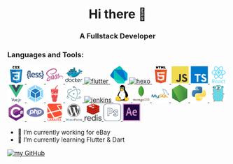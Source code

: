 <h1 align="center">Hi there 👋</h1>
<h3 align="center">A Fullstack Developer</h3>

<h3 align=left>Languages and Tools:</h3><p align=left><a href=https://www.w3schools.com/css/ target=_blank><img alt=css3 height=40 src=https://raw.githubusercontent.com/devicons/devicon/master/icons/css3/css3-original-wordmark.svg width=40> </a><a href=https://lesscss.org/ target=_blank><img alt=less height=40 src=https://raw.githubusercontent.com/devicons/devicon/master/icons/less/less-plain-wordmark.svg width=40> </a><a href=https://sass-lang.com/ target=_blank><img alt=sass height=40 src=https://raw.githubusercontent.com/devicons/devicon/master/icons/sass/sass-original.svg width=40> </a><a href=https://www.docker.com/ target=_blank><img alt=docker height=40 src=https://raw.githubusercontent.com/devicons/devicon/master/icons/docker/docker-original-wordmark.svg width=40> </a><a href=https://flutter.dev target=_blank><img alt=flutter height=40 src=https://www.vectorlogo.zone/logos/flutterio/flutterio-icon.svg width=40> </a><a href=https://dart.dev/ target=_blank><img alt=dart height=40 src=https://raw.githubusercontent.com/devicons/devicon/master/icons/dart/dart-original.svg width=40> </a><a href=hexo.io/ target=_blank><img alt=hexo height=40 src=https://www.vectorlogo.zone/logos/hexoio/hexoio-icon.svg width=40> </a><a href=https://www.w3.org/html/ target=_blank><img alt=html5 height=40 src=https://raw.githubusercontent.com/devicons/devicon/master/icons/html5/html5-original-wordmark.svg width=40> </a><a href=https://developer.mozilla.org/en-US/docs/Web/JavaScript target=_blank><img alt=javascript height=40 src=https://raw.githubusercontent.com/devicons/devicon/master/icons/javascript/javascript-original.svg width=40> </a><a href=https://www.typescriptlang.org/ target=_blank><img alt=typescript height=40 src=https://github.com/devicons/devicon/blob/master/icons/typescript/typescript-original.svg width=40> </a><a href=https://reactjs.org/ target=_blank><img alt=react height=40 src=https://raw.githubusercontent.com/devicons/devicon/master/icons/react/react-original-wordmark.svg width=40> </a><a href=https://vuejs.org/ target=_blank><img alt=vuejs height=40 src=https://raw.githubusercontent.com/devicons/devicon/master/icons/vuejs/vuejs-original-wordmark.svg width=40> </a><a href=https://webpack.js.org target=_blank><img alt=webpack height=40 src=https://github.com/devicons/devicon/blob/master/icons/webpack/webpack-original.svg width=40> </a><a href=https://gulpjs.com/ target=_blank><img alt=gulp height=40 src=https://github.com/devicons/devicon/blob/master/icons/gulp/gulp-plain.svg width=40> </a><a href=https://www.electronjs.org/ target=_blank><img alt=electron height=40 src=https://github.com/devicons/devicon/blob/master/icons/electron/electron-original.svg width=40> </a><a href=https://www.jenkins.io target=_blank><img alt=jenkins height=40 src=https://www.vectorlogo.zone/logos/jenkins/jenkins-icon.svg width=40> </a><a href=https://www.linux.org/ target=_blank><img alt=linux height=40 src=https://raw.githubusercontent.com/devicons/devicon/master/icons/linux/linux-original.svg width=40> </a><a href=https://www.mongodb.com/ target=_blank><img alt=mongodb height=40 src=https://raw.githubusercontent.com/devicons/devicon/master/icons/mongodb/mongodb-original-wordmark.svg width=40> </a><a href=https://www.mysql.com/ target=_blank><img alt=mysql height=40 src=https://raw.githubusercontent.com/devicons/devicon/master/icons/mysql/mysql-original-wordmark.svg width=40> </a><a href=https://nodejs.org target=_blank><img alt=nodejs height=40 src=https://raw.githubusercontent.com/devicons/devicon/master/icons/nodejs/nodejs-original.svg width=40> </a><a href=https://www.python.org target=_blank><img alt=python height=40 src=https://raw.githubusercontent.com/devicons/devicon/master/icons/python/python-original.svg width=40> </a><a href=https://golang.org target=_blank><img alt=go height=40 src=https://raw.githubusercontent.com/devicons/devicon/master/icons/go/go-original.svg width=40> </a><a href=https://docs.microsoft.com/en-us/dotnet/csharp/ target=_blank><img alt=c# height=40 src=https://raw.githubusercontent.com/devicons/devicon/master/icons/csharp/csharp-original.svg width=40> </a><a href=https://www.php.net/ target=_blank><img alt=php height=40 src=https://github.com/devicons/devicon/blob/master/icons/php/php-plain.svg width=40> </a><a href=https://laravel.com/ target=_blank><img alt=laravel height=40 src=https://github.com/devicons/devicon/blob/master/icons/laravel/laravel-plain-wordmark.svg width=40> </a><a href=https://wordpress.com/ target=_blank><img alt=wordpress height=40 src=https://github.com/devicons/devicon/blob/master/icons/wordpress/wordpress-original.svg width=40> </a><a href=https://redis.io/ target=_blank><img alt=redis height=40 src=https://github.com/devicons/devicon/blob/master/icons/redis/redis-original-wordmark.svg width=40> </a><a href=https://www.adobe.com/products/photoshop.html target=_blank><img alt=ps height=40 src=https://github.com/devicons/devicon/blob/master/icons/photoshop/photoshop-line.svg width=40> </a><a href=https://www.adobe.com/products/aftereffects.html target=_blank><img alt=ae height=40 src=https://github.com/devicons/devicon/blob/master/icons/aftereffects/aftereffects-original.svg width=40></a>


- 🔭 I’m currently working for eBay
- 🌱 I’m currently learning Flutter & Dart

[![my GitHub](https://github-readme-stats.vercel.app/api?username=Hojondo&amp;show_icons=true)]()


<!--
**Hojondo/Hojondo** is a ✨ _special_ ✨ repository because its `README.md` (this file) appears on your GitHub profile.

Here are some ideas to get you started:

- 🔭 I’m currently working on ...
- 🌱 I’m currently learning ...
- 👯 I’m looking to collaborate on ...
- 🤔 I’m looking for help with ...
- 💬 Ask me about ...
- 📫 How to reach me: ...
- 😄 Pronouns: ...
- ⚡ Fun fact: ...
-->

